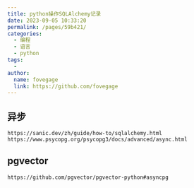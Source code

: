 ```yaml
---
title: python操作SQLAlchemy记录
date: 2023-09-05 10:33:20
permalink: /pages/59b421/
categories:
  - 编程
  - 语言
  - python
tags:
  - 
author: 
  name: fovegage
  link: https://github.com/fovegage
---
```

## 异步

```
https://sanic.dev/zh/guide/how-to/sqlalchemy.html
https://www.psycopg.org/psycopg3/docs/advanced/async.html
```

## pgvector

```
https://github.com/pgvector/pgvector-python#asyncpg
```